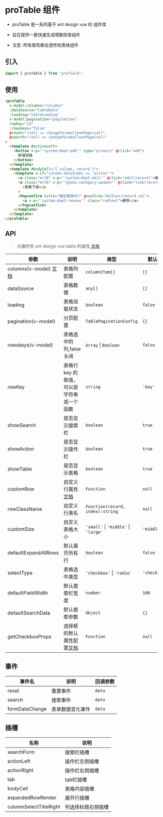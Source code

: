 # proTable 组件

- proTable 是一系列基于 ant design vue 的 组件库

- 旨在提供一套快速生成增删改查组件

- 注意: 所有属性都会透传给表格组件

## 引入

```js
import { proTable } from "profield";
```

## 使用

```html
<proTable
  v-model:columns="columns"
  :dataSource="tableData"
  :loading="tableLoading"
  v-model:pagination="pagination"
  rowKey="id"
  :rowskeys="false"
  @reset="(val) => changeParamsCleanPage(val)"
  @search="(val) => changeParamsCleanPage(val)"
>
  <template #actionLeft>
    <button v-p="'system:dept:add'" type="primary" @click="add">
      新增规格
    </button>
  </template>
  <template #bodyCell="{ column, record }">
    <template v-if="column.dataIndex == 'action'">
      <a class="mr10" v-p="'system:dept:edit'" @click="edit(record)">编辑</a>
      <a class="mr10" v-p="'goods:category:update'" @click="look(record)"
        >查看下级</a
      >
      <Popconfirm title="确定删除吗?" @confirm="delFunc(record.id)">
        <a v-p="'system:dept:remove'" class="redtext">删除</a>
      </Popconfirm>
    </template>
  </template>
</proTable>
```

## API

>内置所有 ant design vue table 的属性,[文档](https://antdv.com/components/table-cn)

| 参数 | 说明 | 类型 | 默认值 |
| --- | --- | --- | --- |
|columns(v-model) [文档](./types.md#columnitem)|表格列配置|`columnItem[]`|`[]`|
|dataSource|表格数据|`any[]`|`[]`|
|loading|表格加载状态|`boolean`|`false`|
|pagination(v-model)|分页配置|`TablePaginationConfig`|`{}`|
|rowskeys(v-model)|表格选中的列,false关闭|`Array` \| `Boolean`|`false`|
|rowKey|表格行 key 的取值，可以是字符串或一个函数|`string`|`'key'`|
|showSearch|是否显示搜索栏|`boolean`|`true`|
|showAction|是否显示操作栏|`boolean`|`true`|
|showTable|是否显示表格|`boolean`|`true`|
|customRow|自定义行属性[文档](https://antdv.com/components/table-cn#customRow-%E7%94%A8%E6%B3%95)|`Function`|`null`|
|rowClassName|自定义行类名|`Function(record, index):string`|`null`|
|customSize|自定义表格大小|`'small'` \| `'middle'` \| `'large'`|`'middle'`|
|defaultExpandAllRows|默认展开所有行|`boolean`|`false`|
|selectType|表格选中类型|`'checkbox'` \| `'radio'`|`'checkbox'`|
|defaultFieldWidth|默认搜索栏宽度|`number`|`100`|
|defaultSearchData|默认搜索参数|`Object`|`{}`|
|getCheckboxProps|选择框的默认属性配置[文档](https://antdv.com/components/table-cn#components-table-demo-row-selection-custom)|`Function`|`null`|

## 事件

| 事件名 | 说明 | 回调参数 |
| --- | --- | --- |
|reset|重置事件|`data`|
|search|搜索事件|`data`|
|formDataChange|表单数据变化事件|`data`|

## 插槽

| 名称 | 说明 |
| --- | --- |
|searchForm|搜索栏插槽|
|actionLeft|操作栏左侧插槽|
|actionRight|操作栏右侧插槽|
|tab|tab栏插槽|
|bodyCell|表格内容插槽|
|expandedRowRender|展开行插槽|
|columnSelectTitleRight|列选择标题右侧插槽|
